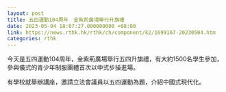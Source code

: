 ```yaml
---
layout: post
title: 五四運動104周年　金紫荊廣場舉行升旗禮
date: 2023-05-04 18:07:27.000000000 +08:00
link: https://news.rthk.hk/rthk/ch/component/k2/1699167-20230504.htm
categories: rthk
---
```


今天是五四運動104周年，金紫荊廣場舉行五四升旗禮，有大約1500名學生參加，參與儀式的青少年制服團體首次以中式步操進場。

有學校就舉辦講座，邀請立法會議員以五四運動為題，介紹中國式現代化。
